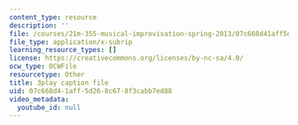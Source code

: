 ```yaml
---
content_type: resource
description: ''
file: /courses/21m-355-musical-improvisation-spring-2013/07c668d41aff5d268c678f3cabb7ed88_ho1kCjRCjg8.vtt
file_type: application/x-subrip
learning_resource_types: []
license: https://creativecommons.org/licenses/by-nc-sa/4.0/
ocw_type: OCWFile
resourcetype: Other
title: 3play caption file
uid: 07c668d4-1aff-5d26-8c67-8f3cabb7ed88
video_metadata:
  youtube_id: null
---
```

